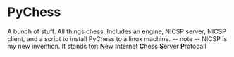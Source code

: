 # PyChess
A bunch of stuff. All things chess. Includes an engine, NICSP server, NICSP client, and a script to install PyChess to a linux
machine.
 -- note --
 NICSP is my new invention. It stands for:
  **N**ew
  **I**nternet
  **C**hess
  **S**erver
  **P**rotocall
